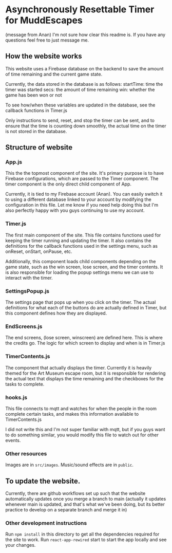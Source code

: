 # Asynchronously Resettable Timer for MuddEscapes
(message from Anan) I'm not sure how clear this readme is. If you have any questions feel free to just message me.

## How the website works
This website uses a Firebase database on the backend to save the amount of time remaining and the current game state.

Currently, the data stored in the database is as follows:
startTime: time the timer was started
secs: the amount of time remaining
win: whether the game has been won or not

To see how/when these variables are updated in the database, see the callback functions in Timer.js

Only instructions to send, reset, and stop the timer can be sent, and to ensure that the time is counting down smoothly, the actual time on the timer is not stored in the database.

## Structure of website

### App.js
This the the topmost component of the site. It's primary purpose is to have Firebase configurations, which are passed to the Timer component. The timer component is the only direct child component of App.

Currently, it is tied to my Firebase account (Anan). You can easily switch it to using a different database linked to your account by modifying the configuration in this file. Let me know if you need help doing this but I'm also perfectly happy with you guys continuing to use my account.

### Timer.js
The first main component of the site. This file contains functions used for keeping the timer running and updating the timer. It also contains the definitions for the callback functions used in the settings menu, such as onReset, onStart, onPause, etc.

Additionally, this component loads child components depending on the game state, such as the win screen, lose screen, and the timer contents. It is also responsible for loading the popup settings menu we can use to interact with the timer.

### SettingsPopup.js
The settings page that pops up when you click on the timer. The actual definitions for what each of the buttons do are actually defined in Timer, but this component defines how they are displayed.

### EndScreens.js
The end screens, (lose screen, winscreen) are defined here. This is where the credits go. The logic for which screen to display and when is in Timer.js

### TimerContents.js
The component that actually displays the timer. Currently it is heavily themed for the Art Museum escape room, but it is responsible for rendering the actual text that displays the time remaining and the checkboxes for the tasks to complete.

### hooks.js
This file connects to mqtt and watches for when the people in the room complete certain tasks, and makes this information available to TimerContents.js

I did not write this and I'm not super familiar with mqtt, but if you guys want to do something similar, you would modify this file to watch out for other events.

### Other resources
Images are in `src/images`.
Music/sound effects are in `public`.

## To update the website.
Currently, there are github workflows set up such that the website automatically updates once you merge a branch to main (actually it updates whenever main is updated, and that's what we've been doing, but its better practice to develop on a separate branch and merge it in)

### Other development instructions
Run `npm install` in this directory to get all the dependencies required for the site to work.
Run `react-app-rewired` start to start the app locally and see your changes.